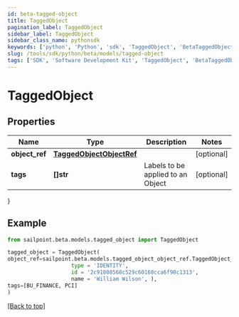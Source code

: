 ```yaml
---
id: beta-tagged-object
title: TaggedObject
pagination_label: TaggedObject
sidebar_label: TaggedObject
sidebar_class_name: pythonsdk
keywords: ['python', 'Python', 'sdk', 'TaggedObject', 'BetaTaggedObject']
slug: /tools/sdk/python/beta/models/tagged-object
tags: ['SDK', 'Software Development Kit', 'TaggedObject', 'BetaTaggedObject']
---
```


# TaggedObject

## Properties

| Name | Type | Description | Notes |
| --- | --- | --- | --- |
| **object_ref** | [**TaggedObjectObjectRef**](tagged-object-object-ref) |  | [optional] |
| **tags** | **[]str** | Labels to be applied to an Object | [optional] |

}

## Example

```python
from sailpoint.beta.models.tagged_object import TaggedObject

tagged_object = TaggedObject(
object_ref=sailpoint.beta.models.tagged_object_object_ref.TaggedObject_objectRef(
                    type = 'IDENTITY',
                    id = '2c91808568c529c60168cca6f90c1313',
                    name = 'William Wilson', ),
tags=[BU_FINANCE, PCI]
)

```

[[Back to top]](#)
